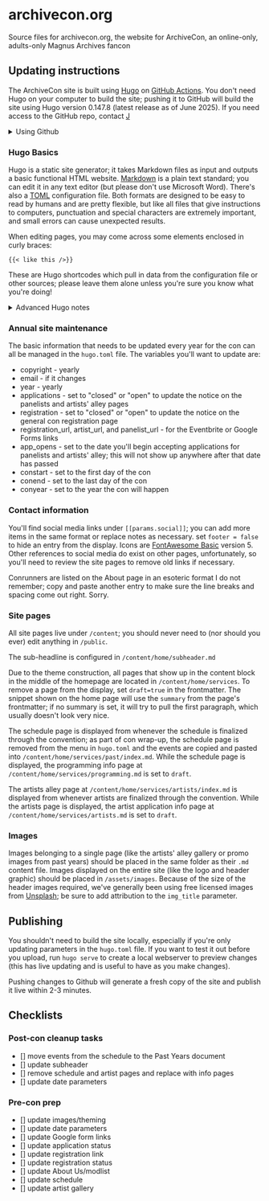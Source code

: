 # archivecon.org
Source files for archivecon.org, the website for ArchiveCon, an online-only, adults-only Magnus Archives fancon

## Updating instructions

The ArchiveCon site is built using [Hugo](https://gohugo.io) on [GitHub Actions](https://github.com). You don't need Hugo on your computer to build the site; pushing it to GitHub will build the site using Hugo version 0.147.8 (latest release as of June 2025). If you need access to the GitHub repo, contact [J](j.quadrifrons@gmail.com)

<details>
<summary>Using Github</summary>
If you haven't used git or github before, it can be confusing, as there are several more steps than you might be used to in making changes. Git is a version control system, meaning that every time you make a change in a document, you need to let git know about that change, and tell it explicitly that that change should be shared back to the main site.

Git and Hugo both run primarily on the command line, but if you don't use the command line, you can use a desktop Git client; Github Desktop is a decent option.

When you're getting ready to work on the site, you should always start by running `git pull` to make sure you're working on the most current version of the site that actually exists. This will download the files from Github to your computer. Make whatever changes you need, and then run `git add` for whichever files you changed. (You can use `*` to represent all files if you made a lot of changes, but unless you've been making major updates, adding files individually is a better idea.) This is telling git that these are the files that have been changed, so it doesn't need to worry about any files that are the same as what it just downloaded. 

Then, run `git commit` to tell git that yes, these are really the changes you want to share back to the website. You'll be prompted to add a note about what you changed; more specific is always better (do as I say, not as I do). 

Finally, run `git push` to send the changes back to Github. When changes are received, Github will automatically rebuild the site and publish the changes.

(This is an extremely simplified git workflow suitable for folks who aren't used to using version control, and it should work fine for our simple site that doesn't get updated often; feel free to check out branches and make pull requests if you prefer.)
</details>

### Hugo Basics

Hugo is a static site generator; it takes Markdown files as input and outputs a basic functional HTML website. [Markdown](https://markdownguide.org) is a plain text standard; you can edit it in any text editor (but please don't use Microsoft Word). There's also a [TOML](https://toml.io/) configuration file. Both formats are designed to be easy to read by humans and are pretty flexible, but like all files that give instructions to computers, punctuation and special characters are extremely important, and small errors can cause unexpected results.

When editing pages, you may come across some elements enclosed in curly braces: 
```
{{< like this />}}
```
These are Hugo shortcodes which pull in data from the configuration file or other sources; please leave them alone unless you're sure you know what you're doing!

<details>
<summary>Advanced Hugo notes</summary>

The site was built using Hugo version 0.123.7 (the current default version distributed by Ubuntu) but updated to 0.147.8 in June 2025; the site doesn't make use of many new features but is constructed using the new template system and might not be 100% backwards compatible with older versions. If you're trying to build the site locally and are encountering errors, you may need to update your Hugo installation.

The theme used is a heavily modified version of [initio](https://github.com/miguelsimoni/hugo-initio) and _should_ tolerate that theme being updated, but please be cautious about pulling gitmodules.

Custom shortcodes are located in the `/layouts/shortcodes` folder.
</details>

### Annual site maintenance

The basic information that needs to be updated every year for the con can all be managed in the `hugo.toml` file. The variables you'll want to update are:

* copyright - yearly
* email - if it changes
* year - yearly
* applications - set to "closed" or "open" to update the notice on the panelists and artists' alley pages
* registration - set to "closed" or "open" to update the notice on the general con registration page
* registration_url, artist_url, and panelist_url - for the Eventbrite or Google Forms links
* app_opens - set to the date you'll begin accepting applications for panelists and artists' alley; this will not show up anywhere after that date has passed
* constart - set to the first day of the con
* conend - set to the last day of the con
* conyear - set to the year the con will happen

### Contact information

You'll find social media links under `[[params.social]]`; you can add more items in the same format or replace notes as necessary. set `footer = false` to hide an entry from the display. Icons are [FontAwesome Basic](https://fontawesome.com) version 5. Other references to social media do exist on other pages, unfortunately, so you'll need to review the site pages to remove old links if necessary.

Conrunners are listed on the About page in an esoteric format I do not remember; copy and paste another entry to make sure the line breaks and spacing come out right. Sorry.

### Site pages

All site pages live under `/content`; you should never need to (nor should you ever) edit anything in `/public`. 

The sub-headline is configured in `/content/home/subheader.md`

Due to the theme construction, all pages that show up in the content block in the middle of the homepage are located in `/content/home/services`. To remove a page from the display, set `draft=true` in the frontmatter. The snippet shown on the home page will use the `summary` from the page's frontmatter; if no summary is set, it will try to pull the first paragraph, which usually doesn't look very nice.

The schedule page is displayed from whenever the schedule is finalized through the convention; as part of con wrap-up, the schedule page is removed from the menu in `hugo.toml` and the events are copied and pasted into `/content/home/services/past/index.md`. While the schedule page is displayed, the programming info page at `/content/home/services/programming.md` is set to `draft`.

The artists alley page at `/content/home/services/artists/index.md` is displayed from whenever artists are finalized through the convention. While the artists page is displayed, the artist application info page at `/content/home/services/artists.md` is set to `draft`.

### Images

Images belonging to a single page (like the artists' alley gallery or promo images from past years) should be placed in the same folder as their `.md` content file. Images displayed on the entire site (like the logo and header graphic) should be placed in `/assets/images`. Because of the size of the header images required, we've generally been using free licensed images from [Unsplash](https://unsplash.com); be sure to add attribution to the `img_title` parameter.

## Publishing

You shouldn't need to build the site locally, especially if you're only updating parameters in the `hugo.toml` file. If you want to test it out before you upload, run `hugo serve` to create a local webserver to preview changes (this has live updating and is useful to have as you make changes). 

Pushing changes to Github will generate a fresh copy of the site and publish it live within 2-3 minutes. 

## Checklists

### Post-con cleanup tasks

- [] move events from the schedule to the Past Years document
- [] update subheader
- [] remove schedule and artist pages and replace with info pages
- [] update date parameters

### Pre-con prep

- [] update images/theming
- [] update date parameters
- [] update Google form links
- [] update application status
- [] update registration link
- [] update registration status
- [] update About Us/modlist
- [] update schedule
- [] update artist gallery

